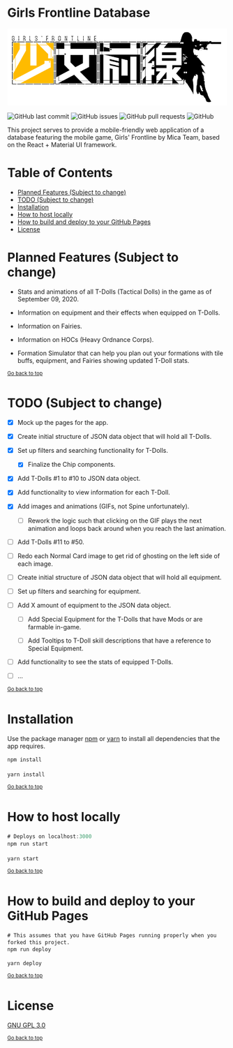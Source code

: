 # Girls Frontline Database

![Girls' Frontline](/src/images/logo.png)

![GitHub last commit](https://img.shields.io/github/last-commit/steve1316/gfl-database?logo=GitHub) ![GitHub issues](https://img.shields.io/github/issues/steve1316/gfl-database?logo=GitHub) ![GitHub pull requests](https://img.shields.io/github/issues-pr/steve1316/gfl-database?logo=GitHub) ![GitHub](https://img.shields.io/github/license/steve1316/gfl-database?logo=GitHub)

This project serves to provide a mobile-friendly web application of a database featuring the mobile game, Girls' Frontline by Mica Team, based on the React + Material UI framework.

# Table of Contents

- [Planned Features (Subject to change)](<#planned-features-(subject-to-change)>)
- [TODO (Subject to change)](<#todo-(subject-to-change)>)
- [Installation](#installation)
- [How to host locally](#how-to-host-locally)
- [How to build and deploy to your GitHub Pages](#how-to-build-and-deploy-to-your-github-pages)
- [License](#license)

# Planned Features (Subject to change)

- Stats and animations of all T-Dolls (Tactical Dolls) in the game as of September 09, 2020.

- Information on equipment and their effects when equipped on T-Dolls.

- Information on Fairies.

- Information on HOCs (Heavy Ordnance Corps).

- Formation Simulator that can help you plan out your formations with tile buffs, equipment, and Fairies showing updated T-Doll stats.

<sup><a href="#girls-frontline-database">Go back to top</a></sup>

# TODO (Subject to change)

- [x] Mock up the pages for the app.

- [x] Create initial structure of JSON data object that will hold all T-Dolls.

- [x] Set up filters and searching functionality for T-Dolls.

  - [x] Finalize the Chip components.

- [x] Add T-Dolls #1 to #10 to JSON data object.

- [x] Add functionality to view information for each T-Doll.

- [x] Add images and animations (GIFs, not Spine unfortunately).

  - [ ] Rework the logic such that clicking on the GIF plays the next animation and loops back around when you reach the last animation.

- [ ] Add T-Dolls #11 to #50.

- [ ] Redo each Normal Card image to get rid of ghosting on the left side of each image.

- [ ] Create initial structure of JSON data object that will hold all equipment.

- [ ] Set up filters and searching for equipment.

- [ ] Add X amount of equipment to the JSON data object.

  - [ ] Add Special Equipment for the T-Dolls that have Mods or are farmable in-game.

  - [ ] Add Tooltips to T-Doll skill descriptions that have a reference to Special Equipment.

- [ ] Add functionality to see the stats of equipped T-Dolls.

- [ ] ...

<sup><a href="#girls-frontline-database">Go back to top</a></sup>

# Installation

Use the package manager [npm](https://www.npmjs.com/get-npm) or [yarn](https://yarnpkg.com/getting-started/install) to install all dependencies that the app requires.

```javascript
npm install

yarn install
```

<sup><a href="#girls-frontline-database">Go back to top</a></sup>

# How to host locally

```javascript
# Deploys on localhost:3000
npm run start

yarn start
```

<sup><a href="#girls-frontline-database">Go back to top</a></sup>

# How to build and deploy to your GitHub Pages

```ssh
# This assumes that you have GitHub Pages running properly when you forked this project.
npm run deploy

yarn deploy
```

<sup><a href="#girls-frontline-database">Go back to top</a></sup>

# License

[GNU GPL 3.0](https://choosealicense.com/licenses/gpl-3.0/)

<sup><a href="#girls-frontline-database">Go back to top</a></sup>
